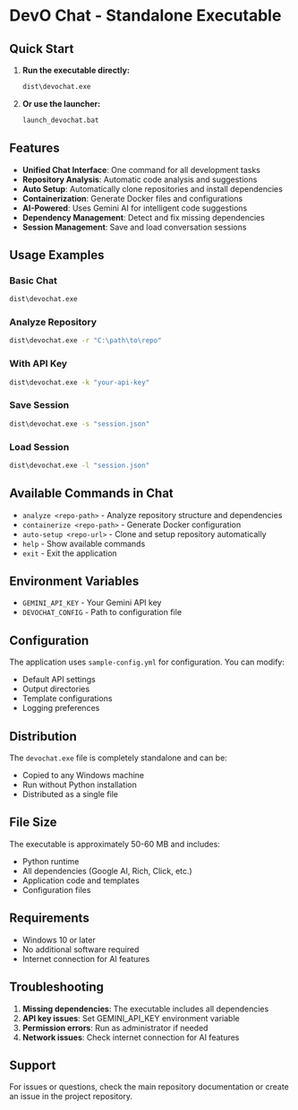 # DevO Chat - Standalone Executable

## Quick Start

1. **Run the executable directly:**
   ```cmd
   dist\devochat.exe
   ```

2. **Or use the launcher:**
   ```cmd
   launch_devochat.bat
   ```

## Features

- **Unified Chat Interface**: One command for all development tasks
- **Repository Analysis**: Automatic code analysis and suggestions
- **Auto Setup**: Automatically clone repositories and install dependencies
- **Containerization**: Generate Docker files and configurations
- **AI-Powered**: Uses Gemini AI for intelligent code suggestions
- **Dependency Management**: Detect and fix missing dependencies
- **Session Management**: Save and load conversation sessions

## Usage Examples

### Basic Chat
```cmd
dist\devochat.exe
```

### Analyze Repository
```cmd
dist\devochat.exe -r "C:\path\to\repo"
```

### With API Key
```cmd
dist\devochat.exe -k "your-api-key"
```

### Save Session
```cmd
dist\devochat.exe -s "session.json"
```

### Load Session
```cmd
dist\devochat.exe -l "session.json"
```

## Available Commands in Chat

- `analyze <repo-path>` - Analyze repository structure and dependencies
- `containerize <repo-path>` - Generate Docker configuration
- `auto-setup <repo-url>` - Clone and setup repository automatically
- `help` - Show available commands
- `exit` - Exit the application

## Environment Variables

- `GEMINI_API_KEY` - Your Gemini API key
- `DEVOCHAT_CONFIG` - Path to configuration file

## Configuration

The application uses `sample-config.yml` for configuration. You can modify:
- Default API settings
- Output directories
- Template configurations
- Logging preferences

## Distribution

The `devochat.exe` file is completely standalone and can be:
- Copied to any Windows machine
- Run without Python installation
- Distributed as a single file

## File Size

The executable is approximately 50-60 MB and includes:
- Python runtime
- All dependencies (Google AI, Rich, Click, etc.)
- Application code and templates
- Configuration files

## Requirements

- Windows 10 or later
- No additional software required
- Internet connection for AI features

## Troubleshooting

1. **Missing dependencies**: The executable includes all dependencies
2. **API key issues**: Set GEMINI_API_KEY environment variable
3. **Permission errors**: Run as administrator if needed
4. **Network issues**: Check internet connection for AI features

## Support

For issues or questions, check the main repository documentation or create an issue in the project repository.
